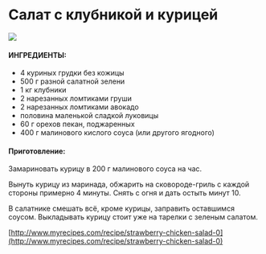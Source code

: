 ﻿---
image: https://s-media-cache-ak0.pinimg.com/564x/28/3e/40/283e40a76db23f792800d832ecc85c6a.jpg
---
# Салат с клубникой и курицей

![](https://s-media-cache-ak0.pinimg.com/564x/28/3e/40/283e40a76db23f792800d832ecc85c6a.jpg)

#### ИНГРЕДИЕНТЫ:

* 4 куриных грудки без кожицы
* 500 г разной салатной зелени
* 1 кг клубники
* 2 нарезанных ломтиками груши
* 2 нарезанных ломтиками авокадо
* половина маленькой сладкой луковицы
* 60 г орехов пекан, поджаренных
* 400 г малинового кислого соуса \(или другого ягодного\)

#### Приготовление:

Замариновать курицу в 200 г малинового соуса на час.

Вынуть курицу из маринада, обжарить на сковороде-гриль с каждой стороны примерно 4 минуты. Снять с огня и дать остыть минут 10.

В салатнике смешать всё, кроме курицы, заправить оставшимся соусом. Выкладывать курицу стоит уже на тарелки с зеленым салатом.

[http://www.myrecipes.com/recipe/strawberry-chicken-salad-0](http://www.myrecipes.com/recipe/strawberry-chicken-salad-0)

